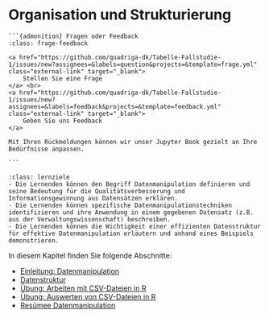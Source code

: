 # Organisation und Strukturierung

````{margin}
```{admonition} Fragen oder Feedback 
:class: frage-feedback

<a href="https://github.com/quadriga-dk/Tabelle-Fallstudie-1/issues/new?assignees=&labels=question&projects=&template=frage.yml" class="external-link" target="_blank">
    Stellen Sie eine Frage
</a> <br>
<a href="https://github.com/quadriga-dk/Tabelle-Fallstudie-1/issues/new?assignees=&labels=feedback&projects=&template=feedback.yml" class="external-link" target="_blank">
    Geben Sie uns Feedback
</a>

Mit Ihren Rückmeldungen können wir unser Jupyter Book gezielt an Ihre Bedürfnisse anpassen.

```
````

```{admonition} Lernziel: Datenmanipulation und -strukturierung
:class: lernziele 
- Die Lernenden können den Begriff Datenmanipulation definieren und seine Bedeutung für die Qualitätsverbesserung und Informationsgewinnung aus Datensätzen erklären.
- Die Lernenden können spezifische Datenmanipulationstechniken identifizieren und ihre Anwendung in einem gegebenen Datensatz (z.B. aus der Verwaltungswissenschaft) beschreiben.
- Die Lernenden können die Wichtigkeit einer effizienten Datenstruktur für effektive Datenmanipulation erläutern und anhand eines Beispiels demonstrieren.
```  

In diesem Kapitel finden Sie folgende Abschnitte:

- [Einleitung: Datenmanipulation](/Markdown/19_Datenmanipulation.md)
- [Datenstruktur](/Markdown/20_Datenstruktur.md)
- [Übung: Arbeiten mit CSV-Dateien in R](/Markdown/21_Einstieg_R.md)
- [Übung: Auswerten von CSV-Dateien in R](/Markdown/22_Übung_Auswertung.md)
- [Resümee Datenmanipulation](/Markdown/24_Reflexion_Datenmanipulation.md)
